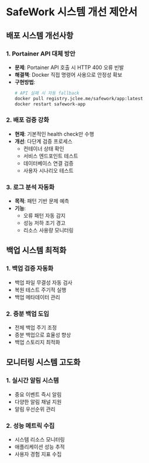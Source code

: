 # SafeWork 시스템 개선 제안서

## 배포 시스템 개선사항

### 1. Portainer API 대체 방안
- **문제**: Portainer API 호출 시 HTTP 400 오류 빈발
- **해결책**: Docker 직접 명령어 사용으로 안정성 확보
- **구현방법**:
  ```bash
  # API 실패 시 자동 fallback
  docker pull registry.jclee.me/safework/app:latest
  docker restart safework-app
  ```

### 2. 배포 검증 강화
- **현재**: 기본적인 health check만 수행
- **개선**: 다단계 검증 프로세스
  - 컨테이너 상태 확인
  - 서비스 엔드포인트 테스트
  - 데이터베이스 연결 검증
  - 사용자 시나리오 테스트

### 3. 로그 분석 자동화
- **목적**: 패턴 기반 문제 예측
- **기능**:
  - 오류 패턴 자동 감지
  - 성능 저하 조기 경고
  - 리소스 사용량 모니터링

## 백업 시스템 최적화

### 1. 백업 검증 자동화
- 백업 파일 무결성 자동 검사
- 복원 테스트 주기적 실행
- 백업 메타데이터 관리

### 2. 증분 백업 도입
- 전체 백업 주기 조정
- 증분 백업으로 효율성 향상
- 백업 스토리지 최적화

## 모니터링 시스템 고도화

### 1. 실시간 알림 시스템
- 중요 이벤트 즉시 알림
- 다양한 알림 채널 지원
- 알림 우선순위 관리

### 2. 성능 메트릭 수집
- 시스템 리소스 모니터링
- 애플리케이션 성능 추적
- 사용자 경험 지표 수집
